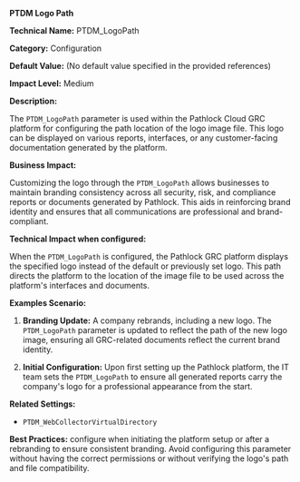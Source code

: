 **PTDM Logo Path**

**Technical Name:** PTDM_LogoPath

**Category:** Configuration

**Default Value:** (No default value specified in the provided references)

**Impact Level:** Medium

**Description:** 

The `PTDM_LogoPath` parameter is used within the Pathlock Cloud GRC platform for configuring the path location of the logo image file. This logo can be displayed on various reports, interfaces, or any customer-facing documentation generated by the platform.

**Business Impact:**

Customizing the logo through the `PTDM_LogoPath` allows businesses to maintain branding consistency across all security, risk, and compliance reports or documents generated by Pathlock. This aids in reinforcing brand identity and ensures that all communications are professional and brand-compliant.

**Technical Impact when configured:**

When the `PTDM_LogoPath` is configured, the Pathlock GRC platform displays the specified logo instead of the default or previously set logo. This path directs the platform to the location of the image file to be used across the platform's interfaces and documents.

**Examples Scenario:**

1. **Branding Update:** A company rebrands, including a new logo. The `PTDM_LogoPath` parameter is updated to reflect the path of the new logo image, ensuring all GRC-related documents reflect the current brand identity.
  
2. **Initial Configuration:** Upon first setting up the Pathlock platform, the IT team sets the `PTDM_LogoPath` to ensure all generated reports carry the company's logo for a professional appearance from the start.

**Related Settings:**

- `PTDM_WebCollectorVirtualDirectory`

**Best Practices:** configure when initiating the platform setup or after a rebranding to ensure consistent branding. Avoid configuring this parameter without having the correct permissions or without verifying the logo's path and file compatibility.